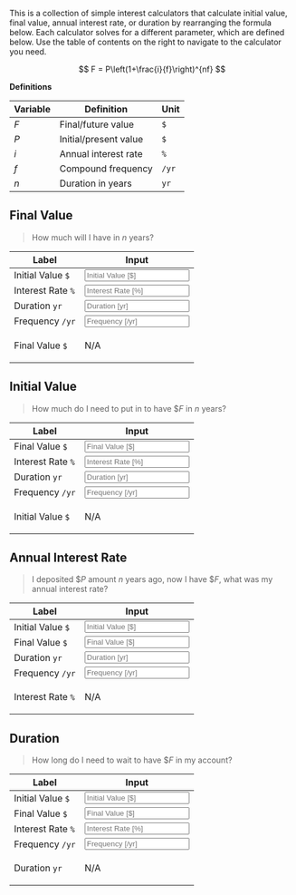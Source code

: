 <script type="text/javascript" src="/tools/Interest-Calculator.js"></script>

This is a collection of simple interest calculators that calculate initial value, final value, annual interest rate, or duration by rearranging the formula below. Each calculator solves for a different parameter, which are defined below. Use the table of contents on the right to navigate to the calculator you need.

$$
F = P\left(1+\frac{i}{f}\right)^{nf}
$$

**Definitions**

| Variable | Definition | Unit |
| -------- | ---------- | ---- |
| $F$ | Final/future value | `$` |
| $P$ | Initial/present value | `$` |
| $i$ | Annual interest rate | `%` |
| $f$ | Compound frequency | `/yr` |
| $n$ | Duration in years | `yr` |

## Final Value

> How much will I have in $n$ years?

| Label | Input |
| ----- | ----- |
| Initial Value `$` | <input type="number" id="F(P)" placeholder="Initial Value [$]"> |
| Interest Rate `%` | <input type="number" id="F(i)" placeholder="Interest Rate [%]"> |
| Duration `yr` | <input type="number" id="F(n)" placeholder="Duration [yr]"> |
| Frequency `/yr` | <input type="number" id="F(f)" placeholder="Frequency [/yr]"> |
| Final Value `$` | <p id="F()">N/A</p> |

## Initial Value

> How much do I need to put in to have $\$F$ in $n$ years?

| Label | Input |
| ----- | ----- |
| Final Value `$` | <input type="number" id="P(F)" placeholder="Final Value [$]"> |
| Interest Rate `%` | <input type="number" id="P(i)" placeholder="Interest Rate [%]"> |
| Duration `yr` | <input type="number" id="P(n)" placeholder="Duration [yr]"> |
| Frequency `/yr` | <input type="number" id="P(f)" placeholder="Frequency [/yr]"> |
| Initial Value `$` | <p id="P()">N/A</p> |

## Annual Interest Rate

> I deposited $\$P$ amount $n$ years ago, now I have $\$F$, what was my annual interest rate?

| Label | Input |
| ----- | ----- |
| Initial Value `$` | <input type="number" id="i(P)" placeholder="Initial Value [$]"> |
| Final Value `$` | <input type="number" id="i(F)" placeholder="Final Value [$]"> |
| Duration `yr` | <input type="number" id="i(n)" placeholder="Duration [yr]"> |
| Frequency `/yr` | <input type="number" id="i(f)" placeholder="Frequency [/yr]"> |
| Interest Rate `%` | <p id="i()">N/A</p> |

## Duration

> How long do I need to wait to have $\$F$ in my account?

| Label | Input |
| ----- | ----- |
| Initial Value `$` | <input type="number" id="n(P)" placeholder="Initial Value [$]"> |
| Final Value `$` | <input type="number" id="n(F)" placeholder="Final Value [$]"> |
| Interest Rate `%` | <input type="number" id="n(i)" placeholder="Interest Rate [%]"> |
| Frequency `/yr` | <input type="number" id="n(f)" placeholder="Frequency [/yr]"> |
| Duration `yr` | <p id="n()">N/A</p> |